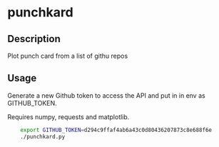 # punchkard

## Description

Plot punch card from a list of githu repos

## Usage

Generate a new Github token to access the API and put in in env as GITHUB_TOKEN.

Requires numpy, requests and matplotlib.

~~~bash
    export GITHUB_TOKEN=d294c9ffaf4ab6a43c0d80436207873c8e688f6e
    ./punchkard.py
~~~
